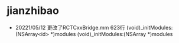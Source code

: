 # jianzhibao
- 20221/05/12
更改了RCTCxxBridge.mm  623行
(void)_initModules:(NSArray<id<RCTBridgeModule>> *)modules
(void)_initModules:(NSArray<Class> *)modules
